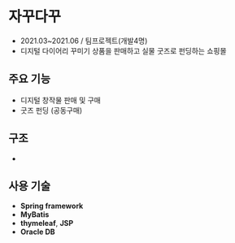 # 자꾸다꾸
- 2021.03~2021.06 / 팀프로젝트(개발4명) <br/>
- 디지털 다이어리 꾸미기 상품을 판매하고 실물 굿즈로 펀딩하는 쇼핑몰

## 주요 기능
- 디지털 창작물 판매 및 구매
- 굿즈 펀딩 (공동구매)

## 구조
- 

## 사용 기술
- **Spring framework**
- **MyBatis**
- **thymeleaf**, **JSP**
- **Oracle DB**
